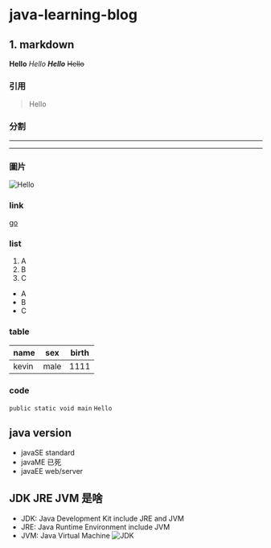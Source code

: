 # java-learning-blog

## 1. markdown
**Hello**
*Hello*
***Hello***
~~Hello~~

### 引用
> Hello

### 分割
---
***

### 圖片
![Hello](https://www.9900news.com/images/vimg/2104/202107130500070.webp)

### link
[go](https://github.com/Shuaigle)

### list
1. A
2. B
3. C
- A
- B
- C

### table
name|sex|birth
--|--|--|
kevin|male|1111

### code
```public static void main```
`Hello`


## java version

- javaSE standard
- javaME 已死
- javaEE web/server

## JDK JRE JVM 是啥
- JDK: Java Development Kit include JRE and JVM
- JRE: Java Runtime Environment include JVM
- JVM: Java Virtual Machine 
![JDK](https://devops.com.vn/wp-content/uploads/2018/07/jdk_jre_jvm.png)